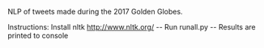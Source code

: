 NLP of tweets made during the 2017 Golden Globes.

Instructions:
Install nltk http://www.nltk.org/ --
Run runall.py --
Results are printed to console

